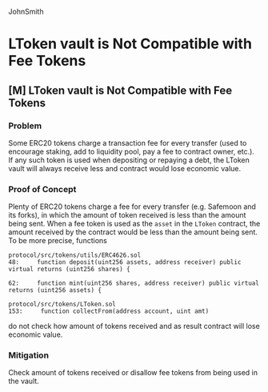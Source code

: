 JohnSmith
# LToken vault is Not Compatible with Fee Tokens

## [M] LToken vault is Not Compatible with Fee Tokens
### Problem
Some ERC20 tokens charge a transaction fee for every transfer (used to encourage staking, add to liquidity pool, pay a fee to contract owner, etc.). If any such token is used when depositing or repaying a debt, the LToken vault will always receive less and contract would lose economic value.

### Proof of Concept
Plenty of ERC20 tokens charge a fee for every transfer (e.g. Safemoon and its forks), in which the amount of token received is less than the amount being sent. When a fee token is used as the `asset` in the `LToken` contract, the amount received by the contract would be less than the amount being sent. To be more precise, functions
```solidity
protocol/src/tokens/utils/ERC4626.sol
48:     function deposit(uint256 assets, address receiver) public virtual returns (uint256 shares) {

62:     function mint(uint256 shares, address receiver) public virtual returns (uint256 assets) {

protocol/src/tokens/LToken.sol
153:     function collectFrom(address account, uint amt)
```
do not check how amount of tokens received and as result contract will lose economic value.
###  Mitigation 
Check amount of tokens received or disallow fee tokens from being used in the vault. 